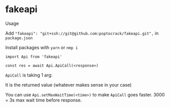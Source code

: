 # fakeapi

Usage

Add `"fakeapi": "git+ssh://git@github.com:poptocrack/fakeapi.git",` in `package.json`

Install packages with `yarn` or `nmp i`

`import Api from 'fakeapi'`

`const res = await Api.ApiCall(<response>)`

`ApiCall` is taking 1 arg:

It is the returned value (whatever makes sense in your case)

You can use `Api.setMaxWaitTime(<time>)` to make `ApiCall` goes faster. 3000 = 3s max wait time before response.
